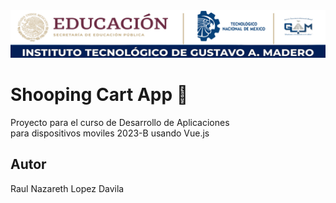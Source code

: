 <center>
   <img src="https://github.com/Naza29/VueJs-ShoppingCart/blob/main/public/img/ITGAM.png?raw=true"
    alt="Itgam Banner"/>
</center>

# Shooping Cart App 🍟

Proyecto para el curso de Desarrollo de Aplicaciones<br>
 para dispositivos moviles 2023-B usando Vue.js

## Autor

Raul Nazareth Lopez Davila 
